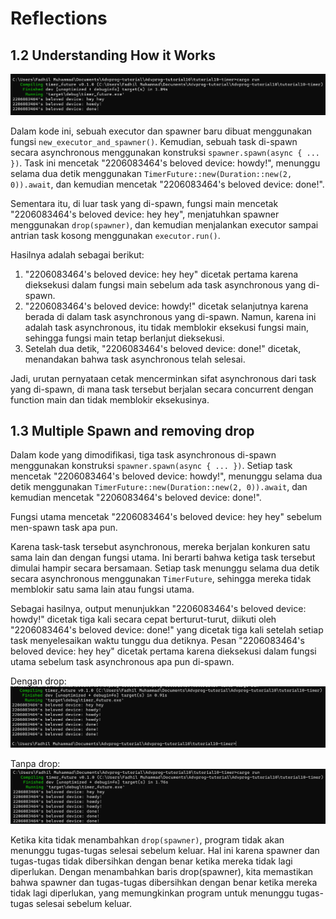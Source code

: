 # Reflections

## 1.2 Understanding How it Works
![Experiment 1.2](assets/Experiment-1.2.png)

Dalam kode ini, sebuah executor dan spawner baru dibuat menggunakan fungsi `new_executor_and_spawner()`. Kemudian, sebuah task di-spawn secara asynchronous menggunakan konstruksi `spawner.spawn(async { ... })`. Task ini mencetak "2206083464's beloved device: howdy!", menunggu selama dua detik menggunakan `TimerFuture::new(Duration::new(2, 0)).await`, dan kemudian mencetak "2206083464's beloved device: done!".

Sementara itu, di luar task yang di-spawn, fungsi main mencetak "2206083464's beloved device: hey hey", menjatuhkan spawner menggunakan `drop(spawner)`, dan kemudian menjalankan executor sampai antrian task kosong menggunakan `executor.run()`.

Hasilnya adalah sebagai berikut:

1. "2206083464's beloved device: hey hey" dicetak pertama karena dieksekusi dalam fungsi main sebelum ada task asynchronous yang di-spawn.
2. "2206083464's beloved device: howdy!" dicetak selanjutnya karena berada di dalam task asynchronous yang di-spawn. Namun, karena ini adalah task asynchronous, itu tidak memblokir eksekusi fungsi main, sehingga fungsi main tetap berlanjut dieksekusi.
3. Setelah dua detik, "2206083464's beloved device: done!" dicetak, menandakan bahwa task asynchronous telah selesai.

Jadi, urutan pernyataan cetak mencerminkan sifat asynchronous dari task yang di-spawn, di mana task tersebut berjalan secara concurrent dengan function main dan tidak memblokir eksekusinya.

## 1.3 Multiple Spawn and removing drop

Dalam kode yang dimodifikasi, tiga task asynchronous di-spawn menggunakan konstruksi `spawner.spawn(async { ... })`. Setiap task mencetak "2206083464's beloved device: howdy!", menunggu selama dua detik menggunakan `TimerFuture::new(Duration::new(2, 0)).await`, dan kemudian mencetak "2206083464's beloved device: done!".

Fungsi utama mencetak "2206083464's beloved device: hey hey" sebelum men-spawn task apa pun.

Karena task-task tersebut asynchronous, mereka berjalan konkuren satu sama lain dan dengan fungsi utama. Ini berarti bahwa ketiga task tersebut dimulai hampir secara bersamaan. Setiap task menunggu selama dua detik secara asynchronous menggunakan `TimerFuture`, sehingga mereka tidak memblokir satu sama lain atau fungsi utama.

Sebagai hasilnya, output menunjukkan "2206083464's beloved device: howdy!" dicetak tiga kali secara cepat berturut-turut, diikuti oleh "2206083464's beloved device: done!" yang dicetak tiga kali setelah setiap task menyelesaikan waktu tunggu dua detiknya. Pesan "2206083464's beloved device: hey hey" dicetak pertama karena dieksekusi dalam fungsi utama sebelum task asynchronous apa pun di-spawn.

Dengan drop:
![Experiment 1.3 with drop](assets/Experiment-1.3-with-drop.png)

Tanpa drop:
![Experiment 1.3 without drop](assets/Experiment-1.3-without-drop.png)

Ketika kita tidak menambahkan `drop(spawner)`, program tidak akan menunggu tugas-tugas selesai sebelum keluar. Hal ini karena spawner dan tugas-tugas tidak dibersihkan dengan benar ketika mereka tidak lagi diperlukan. Dengan menambahkan baris drop(spawner), kita memastikan bahwa spawner dan tugas-tugas dibersihkan dengan benar ketika mereka tidak lagi diperlukan, yang memungkinkan program untuk menunggu tugas-tugas selesai sebelum keluar.